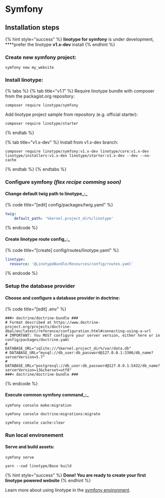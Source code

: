 # Symfony

## Installation steps

{% hint style="success" %}
**linotype for symfony** is under development, ****prefer the linotype **v1.x-dev** install
{% endhint %}

### Create new symfony project:

```
symfony new my_website        
```

### Install linotype:

{% tabs %}
{% tab title="v1.1" %}
Require linotype bundle with composer from the packagist.org repository:

```
composer require linotype/symfony        
```

Add linotype project sample from repository \(e.g. official starter\):

```text
composer require linotype/starter        
```
{% endtab %}

{% tab title="v1.x-dev" %}
Install from v1.x-dev branch:

```
composer require linotype/symfony:v1.x-dev linotype/core:v1.x-dev linotype/installers:v1.x-dev linotype/starter:v1.x-dev --dev --no-cache           
```
{% endtab %}
{% endtabs %}

### Configure symfony _\(flex recipe comming soon\)_

#### Change default twig path to linotype_:_

{% code title="\[edit\] config/packages/twig.yaml" %}
```yaml
twig:
    default_path: '%kernel.project_dir%/linotype'        
```
{% endcode %}

#### Create linotype route config_:_

{% code title="\[create\] config/routes/linotype.yaml" %}
```yaml
linotype:
  resource: '@LinotypeBundle/Resources/config/routes.yaml'        
```
{% endcode %}

### Setup the database provider

#### Choose and configure a database provider in doctrine:

{% code title="\[edit\] .env" %}
```text
###> doctrine/doctrine-bundle ###
# Format described at https://www.doctrine-project.org/projects/doctrine-dbal/en/latest/reference/configuration.html#connecting-using-a-url        
# IMPORTANT: You MUST configure your server version, either here or in config/packages/doctrine.yaml
#
DATABASE_URL="sqlite:///%kernel.project_dir%/var/data.db"
# DATABASE_URL="mysql://db_user:db_password@127.0.0.1:3306/db_name?serverVersion=5.7"
# DATABASE_URL="postgresql://db_user:db_password@127.0.0.1:5432/db_name?serverVersion=13&charset=utf8"
###< doctrine/doctrine-bundle ###
```
{% endcode %}

#### Execute common symfony command_:_

```text
symfony console make:migration        
```

```text
symfony console doctrine:migrations:migrate        
```

```text
symfony console cache:clear        
```

### Run local environement

#### Serve and build assets:

```text
symfony serve        
```

```text
yarn --cwd linotype/Base build        
```

{% hint style="success" %}
**Done! You are ready to create your first linotype powered website**
{% endhint %}

Learn more about using linotype in the [symfony environment](../environement/symfony.md).

